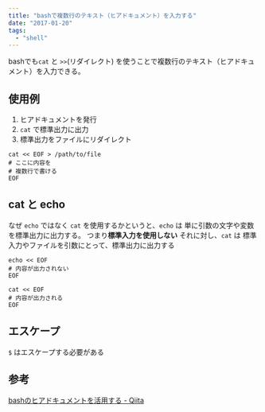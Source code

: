 ```yaml
---
title: "bashで複数行のテキスト（ヒアドキュメント）を入力する"
date: "2017-01-20"
tags: 
  - "shell"
---
```


bashでも`cat` と `>>`(リダイレクト) を使うことで複数行のテキスト（ヒアドキュメント）を入力できる。

## 使用例

1. ヒアドキュメントを発行
2. `cat` で標準出力に出力
3. 標準出力をファイルにリダイレクト

```
cat << EOF > /path/to/file
# ここに内容を
# 複数行で書ける
EOF
```

## cat と echo

なぜ `echo` ではなく `cat` を使用するかというと、`echo` は 単に引数の文字や変数を標準出力に出力する。 つまり**標準入力を使用しない** それに対し、`cat` は 標準入力やファイルを引数にとって、標準出力に出力する

```
echo << EOF
# 内容が出力されない
EOF

cat << EOF
# 内容が出力される
EOF
```

## エスケープ

`$` はエスケープする必要がある

## 参考

[bashのヒアドキュメントを活用する - Qiita](https://qiita.com/take4s5i/items/e207cee4fb04385a9952)
